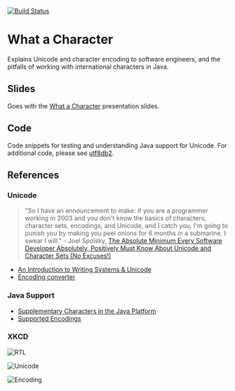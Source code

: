 [![Build Status](https://travis-ci.org/sualeh/What-a-Character.svg?branch=master)](https://travis-ci.org/sualeh/What-a-Character)

# What a Character

Explains Unicode and character encoding to software engineers, and the pitfalls of working with international characters in Java.

## Slides

Goes with the [ What a Character](https://docs.google.com/presentation/d/1WImuznNwQF_hVNpnWBaprVN7r8pKPpI8MCkdqV1q2WU/pub?start=false&loop=false&delayms=5000) presentation slides.

## Code

Code snippets for testing and understanding Java support for Unicode. For additional code, please see [utf8db2](https://github.com/sualeh/utf8db2). 

## References

### Unicode

> "So I have an announcement to make: if you are a programmer working in 2003 and you don't know the basics of characters, character sets, encodings, and Unicode, and I catch you, I'm going to punish you by making you peel onions for 6 months in a submarine. I swear I will." - Joel Spolsky, [The Absolute Minimum Every Software Developer Absolutely, Positively Must Know About Unicode and Character Sets (No Excuses!)](http://www.joelonsoftware.com/articles/Unicode.html)

- [An Introduction to Writing Systems & Unicode](https://r12a.github.io/scripts/tutorial/)
- [Encoding converter](https://r12a.github.io/apps/encodings/)

### Java Support
- [Supplementary Characters in the Java Platform](http://www.oracle.com/us/technologies/java/supplementary-142654.html)
- [Supported Encodings](https://docs.oracle.com/javase/8/docs/technotes/guides/intl/encoding.doc.html)

### XKCD

![RTL](http://imgs.xkcd.com/comics/rtl.png "RTL")

![Unicode](http://imgs.xkcd.com/comics/unicode.png "Unicode")

![Encoding](http://imgs.xkcd.com/comics/encoding.png "Encoding")

